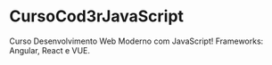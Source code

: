 # CursoCod3rJavaScript
 Curso Desenvolvimento Web Moderno com JavaScript! Frameworks: Angular, React e VUE.
